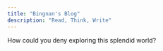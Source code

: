 ```yaml
---
title: "Bingnan's Blog"
description: "Read, Think, Write"
---
```


How could you deny exploring this splendid world?
